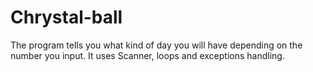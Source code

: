 # Chrystal-ball
The program tells you what kind of day you will have depending on the number you input. It uses Scanner, loops and exceptions handling.
